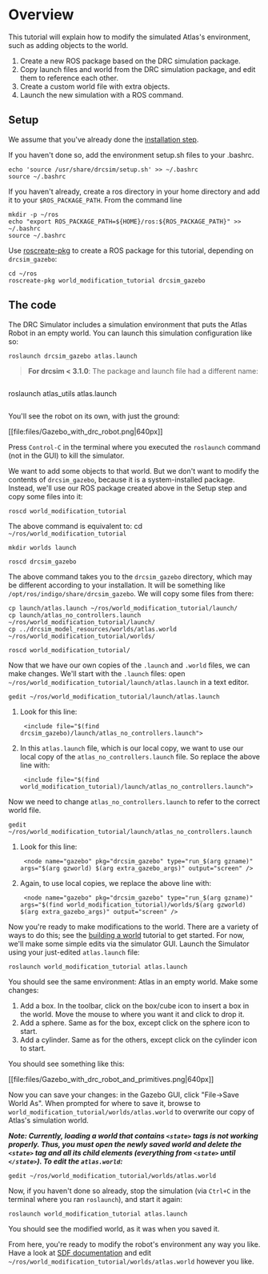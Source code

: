 # Overview

This tutorial will explain how to modify the simulated Atlas's environment, such as adding objects to the world.

1. Create a new ROS package based on the DRC simulation package.
2. Copy launch files and world from the DRC simulation package, and edit them to reference each other.
3. Create a custom world  file with extra objects.
4. Launch the new simulation with a ROS command.

## Setup ##

We assume that you've already done the [installation step](http://gazebosim.org/tutorials/?tut=drcsim_install&cat=drcsim).

If you haven't done so, add the environment setup.sh files to your .bashrc.

~~~
echo 'source /usr/share/drcsim/setup.sh' >> ~/.bashrc
source ~/.bashrc
~~~

If you haven't already, create a ros directory in your home directory and add it to your `$ROS_PACKAGE_PATH`. From the command line

~~~
mkdir -p ~/ros
echo "export ROS_PACKAGE_PATH=${HOME}/ros:${ROS_PACKAGE_PATH}" >> ~/.bashrc
source ~/.bashrc
~~~

Use [roscreate-pkg](http://ros.org/wiki/roscreate) to create a ROS package for this tutorial, depending on `drcsim_gazebo`:

~~~
cd ~/ros
roscreate-pkg world_modification_tutorial drcsim_gazebo
~~~

## The code ##

The DRC Simulator includes a simulation environment that puts the Atlas Robot in an empty world.  You can launch this simulation configuration like so:

~~~
roslaunch drcsim_gazebo atlas.launch
~~~


> **For drcsim < 3.1.0**: The package and launch file had a different name:

>~~~
roslaunch atlas_utils atlas.launch
>~~~

You'll see the robot on its own, with just the ground:

[[file:files/Gazebo_with_drc_robot.png|640px]]

Press `Control-C` in the terminal where you executed the `roslaunch` command (not in the GUI) to kill the simulator.

We want to add some objects to that world.  But we don't want to modify the contents of `drcsim_gazebo`, because it is a system-installed package.  Instead, we'll use our ROS package created above in the Setup step and copy some files into it:

~~~
roscd world_modification_tutorial
~~~
The above command is equivalent to: cd `~/ros/world_modification_tutorial`

~~~
mkdir worlds launch
~~~

~~~
roscd drcsim_gazebo
~~~
The above command takes you to the `drcsim_gazebo` directory, which may be different according to your installation. It will be something like `/opt/ros/indigo/share/drcsim_gazebo`. We will copy some files from there:

~~~
cp launch/atlas.launch ~/ros/world_modification_tutorial/launch/
cp launch/atlas_no_controllers.launch ~/ros/world_modification_tutorial/launch/
cp ../drcsim_model_resources/worlds/atlas.world ~/ros/world_modification_tutorial/worlds/
~~~

~~~
roscd world_modification_tutorial/
~~~

Now that we have our own copies of the `.launch` and `.world` files, we can make changes.  We'll start with the `.launch` files: open `~/ros/world_modification_tutorial/launch/atlas.launch` in a text editor.

    gedit ~/ros/world_modification_tutorial/launch/atlas.launch

1. Look for this line:

        <include file="$(find drcsim_gazebo)/launch/atlas_no_controllers.launch">

1. In this `atlas.launch` file, which is our local copy, we want to use our local copy of the `atlas_no_controllers.launch` file.  So replace the above line with:

        <include file="$(find world_modification_tutorial)/launch/atlas_no_controllers.launch">

Now we need to change `atlas_no_controllers.launch` to refer to the correct world file.

    gedit ~/ros/world_modification_tutorial/launch/atlas_no_controllers.launch

1. Look for this line:

        <node name="gazebo" pkg="drcsim_gazebo" type="run_$(arg gzname)" args="$(arg gzworld) $(arg extra_gazebo_args)" output="screen" />

1. Again, to use local copies, we replace the above line with:

        <node name="gazebo" pkg="drcsim_gazebo" type="run_$(arg gzname)" args="$(find world_modification_tutorial)/worlds/$(arg gzworld) $(arg extra_gazebo_args)" output="screen" />

Now you're ready to make modifications to the world.  There are a variety of ways to do this; see the [building a world](http://gazebosim.org/tutorials/?tut=drcsim_build_world) tutorial to get started. For now, we'll make some simple edits via the simulator GUI. Launch the Simulator using your just-edited `atlas.launch` file:

    roslaunch world_modification_tutorial atlas.launch

You should see the same environment: Atlas in an empty world.  Make some changes:

1. Add a box.  In the toolbar, click on the box/cube icon to insert a box in the world.  Move the mouse to where you want it and click to drop it.
1. Add a sphere.  Same as for the box, except click on the sphere icon to start.
1. Add a cylinder.  Same as for the others, except click on the cylinder icon to start.

You should see something like this:

[[file:files/Gazebo_with_drc_robot_and_primitives.png|640px]]

Now you can save your changes: in the Gazebo GUI, click "File->Save World As".  When prompted for where to save it, browse to `world_modification_tutorial/worlds/atlas.world` to overwrite our copy of Atlas's simulation world.

***Note: Currently, loading a world that contains `<state>` tags is not working properly. Thus, you must open the newly saved world and delete the `<state>` tag and all its child elements (everything from `<state>` until `</state>`). To edit the `atlas.world`:***

    gedit ~/ros/world_modification_tutorial/worlds/atlas.world


Now, if you haven't done so already, stop the simulation (via `Ctrl+C` in the terminal where you ran `roslaunch`), and start it again:

    roslaunch world_modification_tutorial atlas.launch

You should see the modified world, as it was when you saved it.

From here, you're ready to modify the robot's environment any way you like.  Have a look at [SDF documentation](http://gazebosim.org/sdf) and edit `~/ros/world_modification_tutorial/worlds/atlas.world` however you like.
